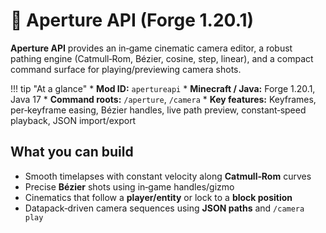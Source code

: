 # 🎥 Aperture API (Forge 1.20.1)

**Aperture API** provides an in‑game cinematic camera editor, a robust pathing engine (Catmull‑Rom, Bézier, cosine, step, linear), and a compact command surface for playing/previewing camera shots.

!!! tip "At a glance"
    * **Mod ID:** `apertureapi`
    * **Minecraft / Java:** Forge 1.20.1, Java 17
    * **Command roots:** `/aperture`, `/camera`
    * **Key features:** Keyframes, per‑keyframe easing, Bézier handles, live path preview, constant‑speed playback, JSON import/export

## What you can build
- Smooth timelapses with constant velocity along **Catmull‑Rom** curves
- Precise **Bézier** shots using in‑game handles/gizmo
- Cinematics that follow a **player/entity** or lock to a **block position**
- Datapack‑driven camera sequences using **JSON paths** and `/camera play`
